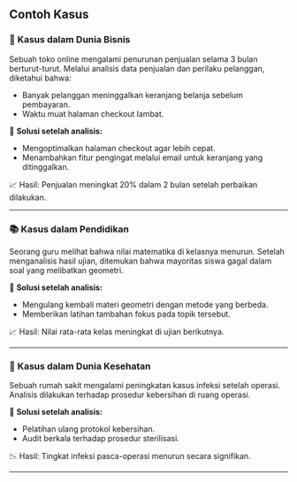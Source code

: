 ## Contoh Kasus

### 🎯 **Kasus dalam Dunia Bisnis**
Sebuah toko online mengalami penurunan penjualan selama 3 bulan berturut-turut. Melalui analisis data penjualan dan perilaku pelanggan, diketahui bahwa:
- Banyak pelanggan meninggalkan keranjang belanja sebelum pembayaran.
- Waktu muat halaman checkout lambat.

📌 **Solusi setelah analisis:**
- Mengoptimalkan halaman checkout agar lebih cepat.
- Menambahkan fitur pengingat melalui email untuk keranjang yang ditinggalkan.

📈 Hasil: Penjualan meningkat 20% dalam 2 bulan setelah perbaikan dilakukan.

---

### 📚 **Kasus dalam Pendidikan**
Seorang guru melihat bahwa nilai matematika di kelasnya menurun. Setelah menganalisis hasil ujian, ditemukan bahwa mayoritas siswa gagal dalam soal yang melibatkan geometri.

📌 **Solusi setelah analisis:**
- Mengulang kembali materi geometri dengan metode yang berbeda.
- Memberikan latihan tambahan fokus pada topik tersebut.

📈 Hasil: Nilai rata-rata kelas meningkat di ujian berikutnya.

---

### 🏥 **Kasus dalam Dunia Kesehatan**
Sebuah rumah sakit mengalami peningkatan kasus infeksi setelah operasi. Analisis dilakukan terhadap prosedur kebersihan di ruang operasi.

📌 **Solusi setelah analisis:**
- Pelatihan ulang protokol kebersihan.
- Audit berkala terhadap prosedur sterilisasi.

📉 Hasil: Tingkat infeksi pasca-operasi menurun secara signifikan.

---